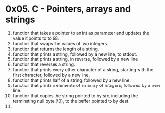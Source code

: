 # 0x05. C - Pointers, arrays and strings
1. function that takes a pointer to an int as parameter and updates the value it points to to 98.
2. function that swaps the values of two integers.
3. function that returns the length of a string.
4. function that prints a string, followed by a new line, to stdout.
5. function that prints a string, in reverse, followed by a new line.
6. function that reverses a string.
7. function that prints every other character of a string, starting with the first character, followed by a new line.
8. function that prints half of a string, followed by a new line.
9. function that prints n elements of an array of integers, followed by a new line.
10. function that copies the string pointed to by src, including the terminating null byte (\0), to the buffer pointed to by dest.
11. 
